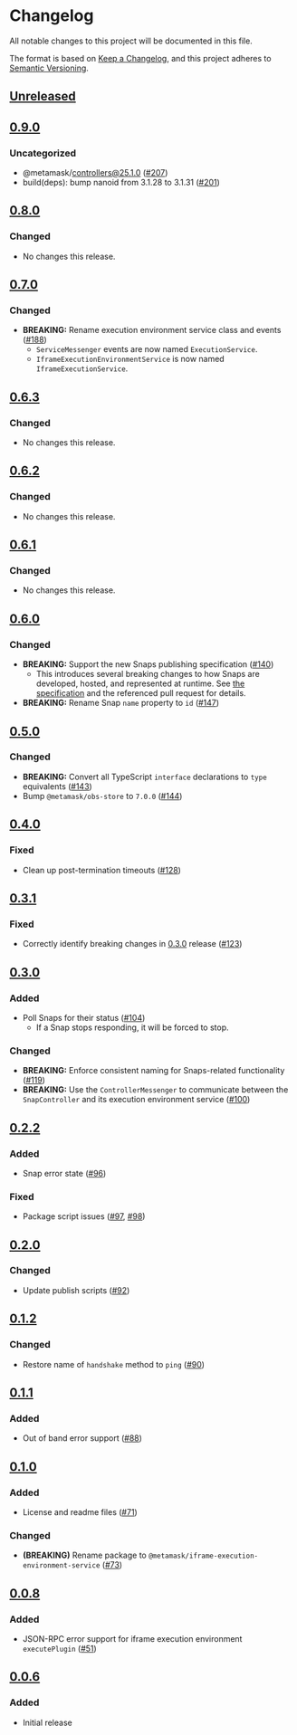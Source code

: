 # Changelog
All notable changes to this project will be documented in this file.

The format is based on [Keep a Changelog](https://keepachangelog.com/en/1.0.0/),
and this project adheres to [Semantic Versioning](https://semver.org/spec/v2.0.0.html).

## [Unreleased]

## [0.9.0]
### Uncategorized
- @metamask/controllers@25.1.0 ([#207](https://github.com/MetaMask/snaps-skunkworks/pull/207))
- build(deps): bump nanoid from 3.1.28 to 3.1.31 ([#201](https://github.com/MetaMask/snaps-skunkworks/pull/201))

## [0.8.0]
### Changed
- No changes this release.

## [0.7.0]
### Changed
- **BREAKING:** Rename execution environment service class and events ([#188](https://github.com/MetaMask/snaps-skunkworks/pull/188))
  - `ServiceMessenger` events are now named `ExecutionService`.
  - `IframeExecutionEnvironmentService` is now named `IframeExecutionService`.

## [0.6.3]
### Changed
- No changes this release.

## [0.6.2]
### Changed
- No changes this release.

## [0.6.1]
### Changed
- No changes this release.

## [0.6.0]
### Changed
- **BREAKING:** Support the new Snaps publishing specification ([#140](https://github.com/MetaMask/snaps-skunkworks/pull/140))
  - This introduces several breaking changes to how Snaps are developed, hosted, and represented at runtime. See [the specification](https://github.com/MetaMask/specifications/blob/d4a5bf5d6990bb5b02a98bd3f95a24ffb28c701c/snaps/publishing.md) and the referenced pull request for details.
- **BREAKING:** Rename Snap `name` property to `id` ([#147](https://github.com/MetaMask/snaps-skunkworks/pull/147))

## [0.5.0]
### Changed
- **BREAKING:** Convert all TypeScript `interface` declarations to `type` equivalents ([#143](https://github.com/MetaMask/snaps-skunkworks/pull/143))
- Bump `@metamask/obs-store` to `7.0.0` ([#144](https://github.com/MetaMask/snaps-skunkworks/pull/144))

## [0.4.0]
### Fixed
- Clean up post-termination timeouts ([#128](https://github.com/MetaMask/snaps-skunkworks/pull/128))

## [0.3.1]
### Fixed
- Correctly identify breaking changes in [0.3.0] release ([#123](https://github.com/MetaMask/snaps-skunkworks/pull/123))

## [0.3.0]
### Added
- Poll Snaps for their status ([#104](https://github.com/MetaMask/snaps-skunkworks/pull/104))
  - If a Snap stops responding, it will be forced to stop.

### Changed
- **BREAKING:** Enforce consistent naming for Snaps-related functionality ([#119](https://github.com/MetaMask/snaps-skunkworks/pull/119))
- **BREAKING:** Use the `ControllerMessenger` to communicate between the `SnapController` and its execution environment service ([#100](https://github.com/MetaMask/snaps-skunkworks/pull/100))

## [0.2.2]
### Added
- Snap error state ([#96](https://github.com/MetaMask/snaps-skunkworks/pull/96))

### Fixed
- Package script issues ([#97](https://github.com/MetaMask/snaps-skunkworks/pull/97), [#98](https://github.com/MetaMask/snaps-skunkworks/pull/98))

## [0.2.0]
### Changed
- Update publish scripts ([#92](https://github.com/MetaMask/snaps-skunkworks/pull/92))

## [0.1.2]
### Changed
- Restore name of `handshake` method to `ping` ([#90](https://github.com/MetaMask/snaps-skunkworks/pull/90))

## [0.1.1]
### Added
- Out of band error support ([#88](https://github.com/MetaMask/snaps-skunkworks/pull/88))

## [0.1.0]
### Added
- License and readme files ([#71](https://github.com/MetaMask/snaps-skunkworks/pull/71))

### Changed
- **(BREAKING)** Rename package to `@metamask/iframe-execution-environment-service` ([#73](https://github.com/MetaMask/snaps-skunkworks/pull/73))

## [0.0.8]
### Added
- JSON-RPC error support for iframe execution environment `executePlugin` ([#51](https://github.com/MetaMask/snaps-skunkworks/pull/51))

## [0.0.6]
### Added
- Initial release

[Unreleased]: https://github.com/MetaMask/snaps-skunkworks/compare/v0.9.0...HEAD
[0.9.0]: https://github.com/MetaMask/snaps-skunkworks/compare/v0.8.0...v0.9.0
[0.8.0]: https://github.com/MetaMask/snaps-skunkworks/compare/v0.7.0...v0.8.0
[0.7.0]: https://github.com/MetaMask/snaps-skunkworks/compare/v0.6.3...v0.7.0
[0.6.3]: https://github.com/MetaMask/snaps-skunkworks/compare/v0.6.2...v0.6.3
[0.6.2]: https://github.com/MetaMask/snaps-skunkworks/compare/v0.6.1...v0.6.2
[0.6.1]: https://github.com/MetaMask/snaps-skunkworks/compare/v0.6.0...v0.6.1
[0.6.0]: https://github.com/MetaMask/snaps-skunkworks/compare/v0.5.0...v0.6.0
[0.5.0]: https://github.com/MetaMask/snaps-skunkworks/compare/v0.4.0...v0.5.0
[0.4.0]: https://github.com/MetaMask/snaps-skunkworks/compare/v0.3.1...v0.4.0
[0.3.1]: https://github.com/MetaMask/snaps-skunkworks/compare/v0.3.0...v0.3.1
[0.3.0]: https://github.com/MetaMask/snaps-skunkworks/compare/v0.2.2...v0.3.0
[0.2.2]: https://github.com/MetaMask/snaps-skunkworks/compare/v0.2.0...v0.2.2
[0.2.0]: https://github.com/MetaMask/snaps-skunkworks/compare/v0.1.2...v0.2.0
[0.1.2]: https://github.com/MetaMask/snaps-skunkworks/compare/v0.1.1...v0.1.2
[0.1.1]: https://github.com/MetaMask/snaps-skunkworks/compare/v0.1.0...v0.1.1
[0.1.0]: https://github.com/MetaMask/snaps-skunkworks/compare/v0.0.8...v0.1.0
[0.0.8]: https://github.com/MetaMask/snaps-skunkworks/compare/v0.0.6...v0.0.8
[0.0.6]: https://github.com/MetaMask/snaps-skunkworks/releases/tag/v0.0.6
